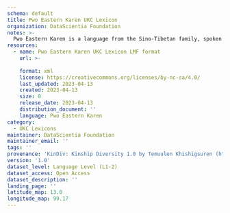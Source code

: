 ```yaml
---
schema: default
title: Pwo Eastern Karen UKC Lexicon
organization: DataScientia Foundation
notes: >-
  Pwo Eastern Karen is a language from the Sino-Tibetan family, spoken in Eurasia. The UKC Lexicon of Pwo Eastern Karen is represented as a lexico-semantic network. It consists of words, word senses, synsets, as well as sense-level and synset-level relationships.
resources:
  - name: Pwo Eastern Karen UKC Lexicon LMF format
    url: >-
      
    format: xml
    license: https://creativecommons.org/licenses/by-nc-sa/4.0/
    last_updated: 2023-04-13
    created: 2023-04-13
    size: 0
    release_date: 2023-04-13
    distribution_document: ''
    language: Pwo Eastern Karen
category:
  - UKC Lexicons
maintainer: DataScientia Foundation
maintainer_email: ''
tags: ''
provenance: 'KinDiv: Kinship Diversity 1.0 by Temuulen Khishigsuren (http://ukc.disi.unitn.it/index.php/kinship/); Princeton WordNet 2.1 by Princeton University (https://wordnet.princeton.edu)'
version: '1.0'
dataset_level: Language Level (L1-2)
dataset_access: Open Access
dataset_description: ''
landing_page: ''
latitude_map: 13.0
longitude_map: 99.17
---
```

